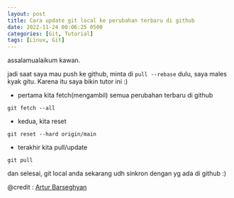```yaml
---
layout: post
title: Cara update git local ke perubahan terbaru di github
date: 2022-11-24 00:06:25 0500
categories: [Git, Tutorial]
tags: [Linux, Git]
---
```

assalamualaikum kawan.

jadi saat saya mau push ke github, minta di `pull --rebase` dulu, saya males kyak gitu. Karena itu saya bikin tutor ini :)

- pertama kita fetch(mengambil) semua perubahan terbaru di github
```terminal
git fetch --all
```
- kedua, kita reset
```terminal
git reset --hard origin/main
```
- terakhir kita pull/update
```terminal
git pull
```

dan selesai, git local anda sekarang udh sinkron dengan yg ada di github :)

@credit : [Artur Barseghyan](https://stackoverflow.com/users/2318839/artur-barseghyan)
